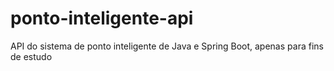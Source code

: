 # ponto-inteligente-api
API do sistema de ponto inteligente de Java e Spring Boot, apenas para fins de estudo
